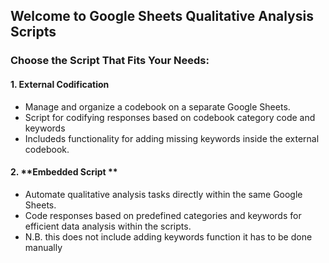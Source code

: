 ## Welcome to Google Sheets Qualitative Analysis Scripts

### Choose the Script That Fits Your Needs:

#### 1. **External Codification**
- Manage and organize a codebook on a separate Google Sheets.
- Script for codifying responses based on codebook category code and keywords
- Includeds functionality for adding missing keywords inside the external codebook.

#### 2. **Embedded Script **
- Automate qualitative analysis tasks directly within the same Google Sheets.
- Code responses based on predefined categories and keywords for efficient data analysis within the scripts.
- N.B. this does not include adding keywords function it has to be done manually
